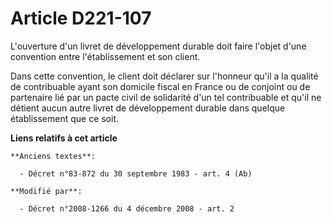 # Article D221-107

L'ouverture d'un livret de développement durable doit faire l'objet d'une convention entre l'établissement et son client. 

Dans cette convention, le client doit déclarer sur l'honneur qu'il a la qualité de contribuable ayant son domicile fiscal en
France ou de conjoint ou de partenaire lié par un pacte civil de solidarité d'un tel contribuable et qu'il ne détient aucun
autre livret de développement durable dans quelque établissement que ce soit.

**Liens relatifs à cet article**

	**Anciens textes**:

	  - Décret n°83-872 du 30 septembre 1983 - art. 4 (Ab)

	**Modifié par**:

	  - Décret n°2008-1266 du 4 décembre 2008 - art. 2

